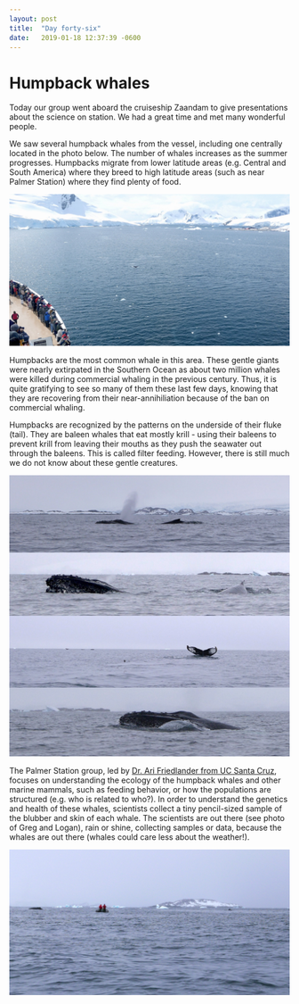 ```yaml
---
layout: post
title:  "Day forty-six"
date:   2019-01-18 12:37:39 -0600
---
```

# Humpback whales
Today our group went aboard the cruiseship Zaandam to give presentations about the science on station. We had a great time and met many wonderful people. 

We saw several humpback whales from the vessel, including one centrally located in the photo below. The number of whales increases as the summer progresses. Humpbacks migrate from lower latitude areas (e.g. Central and South America) where they breed to high latitude areas (such as near Palmer Station) where they find plenty of food.

![Humpback whale from Zaandam](/assets/blog_photos/190118/Whale_from_Zaandam.jpg)

Humpbacks are the most common whale in this area. These gentle giants were nearly extirpated in the Southern Ocean as about two million whales were killed during commercial whaling in the previous century. Thus, it is quite gratifying to see so many of them these last few days, knowing that they are recovering from their near-annihiliation because of the ban on commercial whaling. 

Humpbacks are recognized by the patterns on the underside of their fluke (tail). They are baleen whales that eat mostly krill - using their baleens to prevent krill from leaving their mouths as they push the seawater out through the baleens. This is called filter feeding. However, there is still much we do not know about these gentle creatures. 

![Humpback whales on January 17](/assets/blog_photos/190118/Whales_190117.jpg)

The Palmer Station group, led by [Dr. Ari Friedlander from UC Santa Cruz](https://btbel.pbsci.ucsc.edu/people/principal-investigator/), focuses on understanding the ecology of the humpback whales and other marine mammals, such as feeding behavior, or how the populations are structured (e.g. who is related to who?). In order to understand the genetics and health of these whales, scientists collect a tiny pencil-sized sample of the blubber and skin of each whale. The scientists are out there (see photo of Greg and Logan), rain or shine, collecting samples or data, because the whales are out there (whales could care less about the weather!).

![Logan and Greg](/assets/blog_photos/190118/whalers_190117.jpg)

